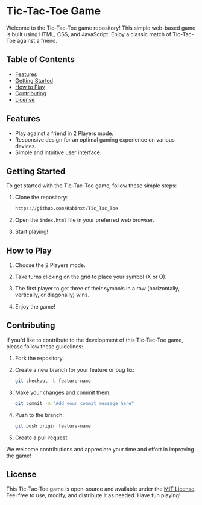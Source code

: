 # Tic-Tac-Toe Game

Welcome to the Tic-Tac-Toe game repository! This simple web-based game is built using HTML, CSS, and JavaScript. Enjoy a classic match of Tic-Tac-Toe against a friend.

## Table of Contents

- [Features](#features)
- [Getting Started](#getting-started)
- [How to Play](#how-to-play)
- [Contributing](#contributing)
- [License](#license)

## Features

- Play against a friend in 2 Players mode.
- Responsive design for an optimal gaming experience on various devices.
- Simple and intuitive user interface.

## Getting Started

To get started with the Tic-Tac-Toe game, follow these simple steps:

1. Clone the repository:

   ```bash
   https://github.com/Rabinxt/Tic_Tac_Toe
   ```

2. Open the `index.html` file in your preferred web browser.

3. Start playing!

## How to Play

1. Choose the 2 Players mode.

2. Take turns clicking on the grid to place your symbol (X or O).

3. The first player to get three of their symbols in a row (horizontally, vertically, or diagonally) wins.

4. Enjoy the game!

## Contributing

If you'd like to contribute to the development of this Tic-Tac-Toe game, please follow these guidelines:

1. Fork the repository.

2. Create a new branch for your feature or bug fix:

   ```bash
   git checkout -b feature-name
   ```

3. Make your changes and commit them:

   ```bash
   git commit -m "Add your commit message here"
   ```

4. Push to the branch:

   ```bash
   git push origin feature-name
   ```

5. Create a pull request.

We welcome contributions and appreciate your time and effort in improving the game!

## License

This Tic-Tac-Toe game is open-source and available under the [MIT License](LICENSE). Feel free to use, modify, and distribute it as needed. Have fun playing!
